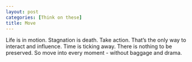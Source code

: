 ```yaml
---
layout: post
categories: [Think on these]
title: Move
---
```

Life is in motion. Stagnation is death. Take action. That’s the only way to interact and influence. Time is ticking away. There is nothing to be preserved. So move into every moment - without baggage and drama. 
